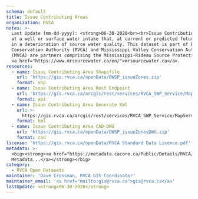 ```yaml
---
schema: default
title: Issue Contributing Areas
organization: RVCA
notes: >-
  Last Update (mm-dd-yyyy): <strong>06-30-2020<br><br>Issue Contributiong Areas</strong> A chemical or pathogen contaminant detected 
  at a well or surface water intake that, at current or predicted future concentrations, may result 
  in a deterioration of source water quality. This dataset is part of Drinking Water Source Protection (DWSP). Rideau Valley
  Conservation Authority (RVCA) and Mississippi Valley Conservation Authority
  (MVCA) are partners comprising the Mississippi-Rideau Source Protection Region
  <a href="https://www.mrsourcewater.ca/en/">mrsourcewater.ca</a>.
resources:
  - name: Issue Contributing Area Shapefile
    url: 'https://gis.rvca.ca/openData/DWSP_issueZones.zip'
    format: shp
  - name: Issue Contributing Area Rest Endpoint
    url: 'https://gis.rvca.ca/arcgis/rest/services/RVCA_SWP_Service/MapServer/1'
    format: api
  - name: Issue Contributing Area Generate Kml
    url: >-
      https://gis.rvca.ca/arcgis/rest/services/RVCA_SWP_Service/MapServer/generateKml
    format: kml
  - name: Issue Contributing Area CAD-DWG
    url: 'https://gis.rvca.ca/openData/DWSP_issueZonesDWG.zip'
    format: cad
license: 'https://gis.rvca.ca/openData/RVCA Standard Data Licence.pdf'
metadata: >-
  <big><strong><a href="https://metadata.cacore.ca/Public/Details/RVCA/id=852">View
  Metadata...</a></strong></big>
category:
  - RVCA Open Datasets
maintainer: 'Dave Crossman, RVCA GIS Coordinator'
maintainer_email: '<a href="mailto:gis@rvca.ca">gis@rvca.ca</a>'
lastUpdate: <strong>06-30-2020</strong>
---
```

